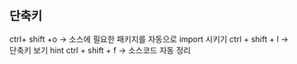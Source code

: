 ## 단축키
ctrl+ shift +o -> 소스에 필요한 패키지를 자동으로 import 시키기
ctrl + shift + l -> 단축키 보기 hint
ctrl + shift + f -> 소스코드 자동 정리